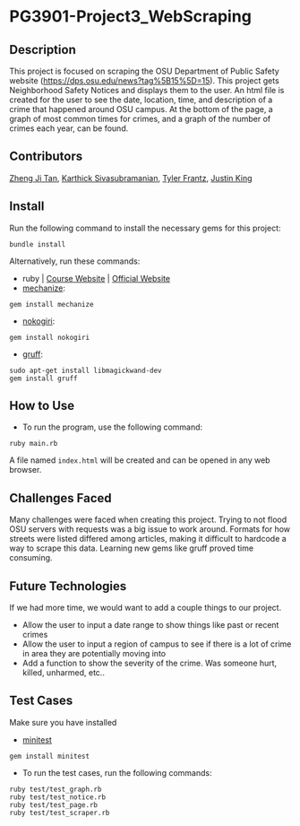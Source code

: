 # PG3901-Project3_WebScraping

## Description
This project is focused on scraping the OSU Department of Public Safety website (https://dps.osu.edu/news?tag%5B15%5D=15). This project gets Neighborhood Safety Notices and displays them to the user. An html file is created for the user to see the date, location, time, and description of a crime that happened around OSU campus. At the bottom of the page, a graph of most common times for crimes, and a graph of the number of crimes each year, can be found. 

## Contributors
[Zheng Ji Tan](https://github.com/Just-ZJ), [Karthick Sivasubramanian](https://github.com/ksiva14), [Tyler Frantz](https://github.com/tylerfrantz), [Justin King](https://github.com/jking3019)

## Install
Run the following command to install the necessary gems for this project:
```
bundle install 
```


Alternatively, run these commands:

- ruby | [Course Website](http://web.cse.ohio-state.edu/~giles.25/3901/resources/vm-install.html) | [Official Website](https://www.ruby-lang.org/en/documentation/installation/)
- [mechanize](https://www.rubydoc.info/gems/mechanize/Mechanize):
```
gem install mechanize
```

- [nokogiri](https://rubygems.org/gems/nokogiri):
```
gem install nokogiri
```

- [gruff](https://www.rubydoc.info/github/topfunky/gruff):
```
sudo apt-get install libmagickwand-dev
gem install gruff
```


## How to Use
  *  To run the program, use the following command:

    ruby main.rb

A file named `index.html` will be created and can be opened in any web browser.
 
## Challenges Faced
Many challenges were faced when creating this project. Trying to not flood OSU servers with requests was a big issue to work around. Formats for how streets were listed differed among articles, making it difficult to hardcode a way to scrape this data. Learning new gems like gruff proved time consuming. 

## Future Technologies
If we had more time, we would want to add a couple things to our project.
 * Allow the user to input a date range to show things like past or recent crimes
 * Allow the user to input a region of campus to see if there is a lot of crime in area they are potentially moving into
 * Add a function to show the severity of the crime. Was someone hurt, killed, unharmed, etc.. 

## Test Cases
Make sure you have installed
- [minitest](https://docs.ruby-lang.org/en/2.0.0/MiniTest.html#module-MiniTest-label-INSTALL-3A)
```
gem install minitest
```
  *  To run the test cases, run the following commands:

    ruby test/test_graph.rb 
    ruby test/test_notice.rb 
    ruby test/test_page.rb 
    ruby test/test_scraper.rb 

